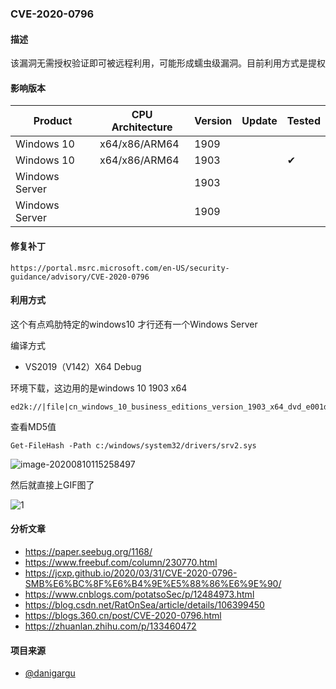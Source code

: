 ### CVE-2020-0796

#### 描述

该漏洞无需授权验证即可被远程利用，可能形成蠕虫级漏洞。目前利用方式是提权

#### 影响版本

| Product        | CPU Architecture | Version | Update | Tested             |
| -------------- | ---------------- | ------- | ------ | ------------------ |
| Windows 10     | x64/x86/ARM64    | 1909    |        |                    |
| Windows 10     | x64/x86/ARM64    | 1903    |        | &#10004; |
| Windows Server |                  | 1903    |        |                    |
| Windows Server |                  | 1909    |        |                    |

#### 修复补丁

```
https://portal.msrc.microsoft.com/en-US/security-guidance/advisory/CVE-2020-0796
```

#### 利用方式

这个有点鸡肋特定的windows10 才行还有一个Windows Server

编译方式

- VS2019（V142）X64 Debug

环境下载，这边用的是windows 10 1903 x64

```
ed2k://|file|cn_windows_10_business_editions_version_1903_x64_dvd_e001dd2c.iso|4815527936|47D4C57E638DF8BF74C59261E2CE702D|/
```

查看MD5值

```
Get-FileHash -Path c:/windows/system32/drivers/srv2.sys
```

![image-20200810115258497](https://raw.github.com/Ascotbe/Random-img/master/Kernelhub/CVE-2020-0796_powershell.png)

然后就直接上GIF图了

![1](https://raw.github.com/Ascotbe/Random-img/master/Kernelhub/CVE-2020-0796_win10_1903_x64.gif)

#### 分析文章
- https://paper.seebug.org/1168/
- https://www.freebuf.com/column/230770.html
- https://jcxp.github.io/2020/03/31/CVE-2020-0796-SMB%E6%BC%8F%E6%B4%9E%E5%88%86%E6%9E%90/
- https://www.cnblogs.com/potatsoSec/p/12484973.html
- https://blog.csdn.net/RatOnSea/article/details/106399450
- https://blogs.360.cn/post/CVE-2020-0796.html
- https://zhuanlan.zhihu.com/p/133460472

#### 项目来源

- [@danigargu](https://github.com/danigargu/CVE-2020-0796)

